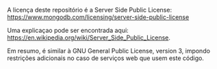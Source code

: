 A licença deste repositório é a Server Side Public License:
https://www.mongodb.com/licensing/server-side-public-license

Uma explicaçao pode ser encontrada aqui:
https://en.wikipedia.org/wiki/Server_Side_Public_License.

Em resumo, é similar à GNU General Public License, version 3, impondo restrições adicionais no caso de serviços web que usem este código.

